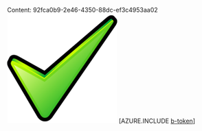 Content: 92fca0b9-2e46-4350-88dc-ef3c4953aa02![image](ad80ebaa-70b3-4b56-a7d4-27fc960953f4.png)
[AZURE.INCLUDE [b-token](e5f13b03-51d5-4012-b650-c2a3e7b928ad.md)]
